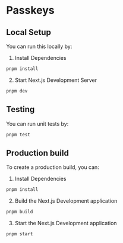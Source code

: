 # Passkeys

## Local Setup

You can run this locally by:

1. Install Dependencies

```bash
pnpm install
```

2. Start Next.js Development Server

```bash
pnpm dev
```

## Testing

You can run unit tests by:

```bash
pnpm test
```

## Production build

To create a production build, you can:

1. Install Dependencies

```bash
pnpm install
```

2. Build the Next.js Development application

```bash
pnpm build
```

3. Start the Next.js Development application

```bash
pnpm start
```
